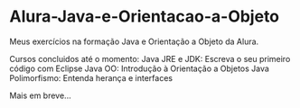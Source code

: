 # Alura-Java-e-Orientacao-a-Objeto
Meus exercícios na formação Java e Orientação a Objeto da Alura.

Cursos concluidos até o momento:
  Java JRE e JDK: Escreva o seu primeiro código com Eclipse
  Java OO: Introdução à Orientação a Objetos
  Java Polimorfismo: Entenda herança e interfaces
  
  Mais em breve...
